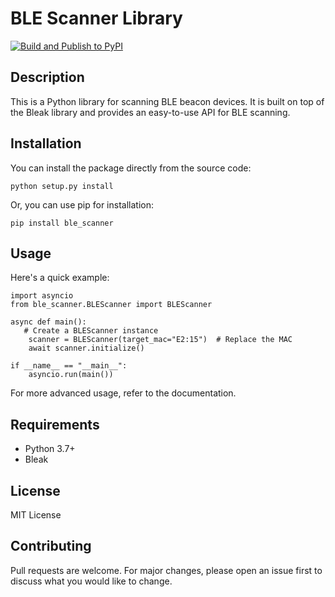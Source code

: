 
# BLE Scanner Library
[![Build and Publish to PyPI](https://github.com/oashaikh/ble-scanner/actions/workflows/python-publish.yml/badge.svg)](https://github.com/oashaikh/ble-scanner/actions/workflows/python-publish.yml)
## Description

This is a Python library for scanning BLE beacon devices. It is built on top of the Bleak library and provides an easy-to-use API for BLE scanning.

## Installation

You can install the package directly from the source code:


    python setup.py install


Or, you can use pip for installation:


    pip install ble_scanner


## Usage

Here's a quick example:


    import asyncio
    from ble_scanner.BLEScanner import BLEScanner

    async def main():
       # Create a BLEScanner instance
        scanner = BLEScanner(target_mac="E2:15")  # Replace the MAC
        await scanner.initialize()

    if __name__ == "__main__":
        asyncio.run(main())


For more advanced usage, refer to the documentation.

## Requirements

- Python 3.7+
- Bleak

## License

MIT License

## Contributing

Pull requests are welcome. For major changes, please open an issue first to discuss what you would like to change.

